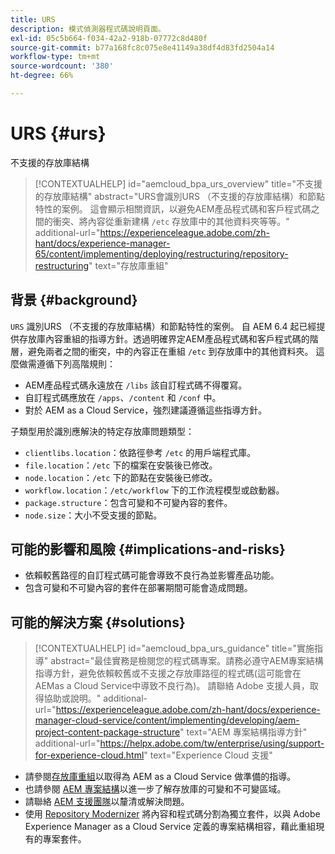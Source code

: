```yaml
---
title: URS
description: 模式偵測器程式碼說明頁面。
exl-id: 05c5b664-f034-42a2-918b-07772c8d480f
source-git-commit: b77a168fc8c075e8e41149a38df4d83fd2504a14
workflow-type: tm+mt
source-wordcount: '380'
ht-degree: 66%

---
```


# URS {#urs}

不支援的存放庫結構

>[!CONTEXTUALHELP]
>id="aemcloud_bpa_urs_overview"
>title="不支援的存放庫結構"
>abstract="URS會識別URS （不支援的存放庫結構）和節點特性的案例。 這會顯示相關資訊，以避免AEM產品程式碼和客戶程式碼之間的衝突、將內容從重新建構 `/etc` 存放庫中的其他資料夾等等。"
>additional-url="https://experienceleague.adobe.com/zh-hant/docs/experience-manager-65/content/implementing/deploying/restructuring/repository-restructuring" text="存放庫重組"

## 背景 {#background}

`URS`  識別URS （不支援的存放庫結構）和節點特性的案例。 自 AEM 6.4 起已經提供存放庫內容重組的指導方針。透過明確界定AEM產品程式碼和客戶程式碼的階層，避免兩者之間的衝突，中的內容正在重組 `/etc` 到存放庫中的其他資料夾。 這麼做需遵循下列高階規則：

* AEM產品程式碼永遠放在 `/libs` 該自訂程式碼不得覆寫。
* 自訂程式碼應放在 `/apps`、`/content` 和 `/conf` 中。
* 對於 AEM as a Cloud Service，強烈建議遵循這些指導方針。

子類型用於識別應解決的特定存放庫問題類型：

* `clientlibs.location`：依路徑參考 `/etc` 的用戶端程式庫。
* `file.location`：`/etc` 下的檔案在安裝後已修改。
* `node.location`：`/etc` 下的節點在安裝後已修改。
* `workflow.location`：`/etc/workflow` 下的工作流程模型或啟動器。
* `package.structure`：包含可變和不可變內容的套件。
* `node.size`：大小不受支援的節點。

## 可能的影響和風險 {#implications-and-risks}

* 依賴較舊路徑的自訂程式碼可能會導致不良行為並影響產品功能。
* 包含可變和不可變內容的套件在部署期間可能會造成問題。

## 可能的解決方案 {#solutions}

>[!CONTEXTUALHELP]
>id="aemcloud_bpa_urs_guidance"
>title="實施指導"
>abstract="最佳實務是檢閱您的程式碼專案。請務必遵守AEM專案結構指導方針，避免依賴較舊或不支援之存放庫路徑的程式碼(這可能會在AEMas a Cloud Service中導致不良行為)。 請聯絡 Adobe 支援人員，取得協助或說明。"
>additional-url="https://experienceleague.adobe.com/zh-hant/docs/experience-manager-cloud-service/content/implementing/developing/aem-project-content-package-structure" text="AEM 專案結構指導方針"
>additional-url="https://helpx.adobe.com/tw/enterprise/using/support-for-experience-cloud.html" text="Experience Cloud 支援"

* 請參閱[存放庫重組](https://experienceleague.adobe.com/zh-hant/docs/experience-manager-65/content/implementing/deploying/restructuring/repository-restructuring)以取得為 AEM as a Cloud Service 做準備的指導。
* 也請參閱 [AEM 專案結構](https://experienceleague.adobe.com/zh-hant/docs/experience-manager-cloud-service/content/implementing/developing/aem-project-content-package-structure)以進一步了解存放庫的可變和不可變區域。
* 請聯絡 [AEM 支援團隊](https://helpx.adobe.com/tw/enterprise/using/support-for-experience-cloud.html)以釐清或解決問題。
* 使用 [Repository Modernizer](https://experienceleague.adobe.com/zh-hant/docs/experience-manager-cloud-service/content/migration-journey/refactoring-tools/repo-modernizer#refactoring-tools) 將內容和程式碼分割為獨立套件，以與 Adobe Experience Manager as a Cloud Service 定義的專案結構相容，藉此重組現有的專案套件。

